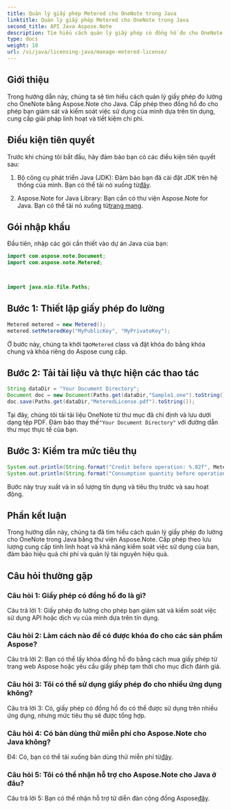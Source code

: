 ```yaml
---
title: Quản lý giấy phép Metered cho OneNote trong Java
linktitle: Quản lý giấy phép Metered cho OneNote trong Java
second_title: API Java Aspose.Note
description: Tìm hiểu cách quản lý giấy phép có đồng hồ đo cho OneNote trong Java bằng thư viện Aspose.Note. Kiểm soát việc sử dụng, giám sát tín dụng và tối ưu hóa chi phí một cách hiệu quả.
type: docs
weight: 10
url: /vi/java/licensing-java/manage-metered-license/
---
```

## Giới thiệu

Trong hướng dẫn này, chúng ta sẽ tìm hiểu cách quản lý giấy phép đo lường cho OneNote bằng Aspose.Note cho Java. Cấp phép theo đồng hồ đo cho phép bạn giám sát và kiểm soát việc sử dụng của mình dựa trên tín dụng, cung cấp giải pháp linh hoạt và tiết kiệm chi phí.

## Điều kiện tiên quyết

Trước khi chúng tôi bắt đầu, hãy đảm bảo bạn có các điều kiện tiên quyết sau:

1.  Bộ công cụ phát triển Java (JDK): Đảm bảo bạn đã cài đặt JDK trên hệ thống của mình. Bạn có thể tải nó xuống từ[đây](https://www.oracle.com/java/technologies/javase-jdk11-downloads.html).
   
2. Aspose.Note for Java Library: Bạn cần có thư viện Aspose.Note for Java. Bạn có thể tải nó xuống từ[trang mạng](https://releases.aspose.com/note/java/).

## Gói nhập khẩu

Đầu tiên, nhập các gói cần thiết vào dự án Java của bạn:

```java
import com.aspose.note.Document;
import com.aspose.note.Metered;



import java.nio.file.Paths;
```

## Bước 1: Thiết lập giấy phép đo lường

```java
Metered metered = new Metered();
metered.setMeteredKey("MyPublicKey", "MyPrivateKey");
```

 Ở bước này, chúng ta khởi tạo`Metered` class và đặt khóa đo bằng khóa chung và khóa riêng do Aspose cung cấp.

## Bước 2: Tải tài liệu và thực hiện các thao tác

```java
String dataDir = "Your Document Directory";
Document doc = new Document(Paths.get(dataDir,"Sample1.one").toString());
doc.save(Paths.get(dataDir,"MeteredLicense.pdf").toString());
```

 Tại đây, chúng tôi tải tài liệu OneNote từ thư mục đã chỉ định và lưu dưới dạng tệp PDF. Đảm bảo thay thế`"Your Document Directory"` với đường dẫn thư mục thực tế của bạn.

## Bước 3: Kiểm tra mức tiêu thụ

```java
System.out.println(String.format("Credit before operation: %.02f", Metered.getConsumptionCredit()));
System.out.println(String.format("Consumption quantity before operation: %.02f", Metered.getConsumptionQuantity()));
```

Bước này truy xuất và in số lượng tín dụng và tiêu thụ trước và sau hoạt động.

## Phần kết luận

Trong hướng dẫn này, chúng ta đã tìm hiểu cách quản lý giấy phép đo lường cho OneNote trong Java bằng thư viện Aspose.Note. Cấp phép theo lưu lượng cung cấp tính linh hoạt và khả năng kiểm soát việc sử dụng của bạn, đảm bảo hiệu quả chi phí và quản lý tài nguyên hiệu quả.

## Câu hỏi thường gặp

### Câu hỏi 1: Giấy phép có đồng hồ đo là gì?

Câu trả lời 1: Giấy phép đo lường cho phép bạn giám sát và kiểm soát việc sử dụng API hoặc dịch vụ của mình dựa trên tín dụng.
   
### Câu hỏi 2: Làm cách nào để có được khóa đo cho các sản phẩm Aspose?

Câu trả lời 2: Bạn có thể lấy khóa đồng hồ đo bằng cách mua giấy phép từ trang web Aspose hoặc yêu cầu giấy phép tạm thời cho mục đích đánh giá.
   
### Câu hỏi 3: Tôi có thể sử dụng giấy phép đo cho nhiều ứng dụng không?

Câu trả lời 3: Có, giấy phép có đồng hồ đo có thể được sử dụng trên nhiều ứng dụng, nhưng mức tiêu thụ sẽ được tổng hợp.
   
### Câu hỏi 4: Có bản dùng thử miễn phí cho Aspose.Note cho Java không?

 Đ4: Có, bạn có thể tải xuống bản dùng thử miễn phí từ[đây](https://releases.aspose.com/).
   
### Câu hỏi 5: Tôi có thể nhận hỗ trợ cho Aspose.Note cho Java ở đâu?

 Câu trả lời 5: Bạn có thể nhận hỗ trợ từ diễn đàn cộng đồng Aspose[đây](https://forum.aspose.com/c/note/28).